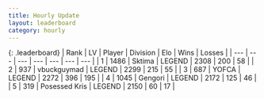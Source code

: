 ```yaml
---
title: Hourly Update
layout: leaderboard
category: hourly
---
```


{: .leaderboard}
| Rank | LV | Player | Division | Elo | Wins | Losses |
| --- | --- | --- | --- | --- | --- | --- |
| <span data-change="1">1</span> | 1486 | <span title="ID: 353063">Sktima</span> | LEGEND | <span data-change="0">2308</span> | <span data-change="0">200</span> | <span data-change="0">58</span> |
| <span data-change="-1">2</span> | 937 | <span title="ID: 418052">vbuckguymad</span> | LEGEND | <span data-change="-18">2299</span> | <span data-change="3">215</span> | <span data-change="2">55</span> |
| <span data-change="0">3</span> | 687 | <span title="ID: 650820">YOFCA</span> | LEGEND | <span data-change="18">2272</span> | <span data-change="3">396</span> | <span data-change="0">195</span> |
| <span data-change="0">4</span> | 1045 | <span title="ID: 294236">Gengori</span> | LEGEND | <span data-change="0">2172</span> | <span data-change="0">125</span> | <span data-change="0">46</span> |
| <span data-change="0">5</span> | 319 | <span title="ID: 402846">Posessed Kris</span> | LEGEND | <span data-change="0">2150</span> | <span data-change="0">60</span> | <span data-change="0">17</span> |